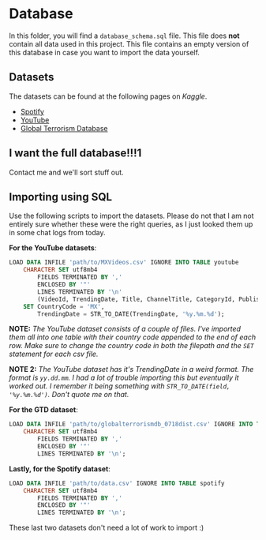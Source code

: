 # Database
In this folder, you will find a `database_schema.sql` file. This file does **not** contain all data used in this project. This file contains an empty version of this database in case you want to import the data yourself.

## Datasets
The datasets can be found at the following pages on *Kaggle*.
- [Spotify](https://www.kaggle.com/edumucelli/spotifys-worldwide-daily-song-ranking)
- [YouTube](https://www.kaggle.com/datasnaek/youtube-new)
- [Global Terrorism Database](https://www.kaggle.com/START-UMD/gtd)

## I want the full database!!!1
Contact me and we'll sort stuff out.

## Importing using SQL
Use the following scripts to import the datasets. Please do not that I am not entirely sure whether these were the right queries, as I just looked them up in some chat logs from today.

**For the YouTube datasets**:
```sql
LOAD DATA INFILE 'path/to/MXVideos.csv' IGNORE INTO TABLE youtube
    CHARACTER SET utf8mb4
        FIELDS TERMINATED BY ','
        ENCLOSED BY '"'
        LINES TERMINATED BY '\n'
        (VideoId, TrendingDate, Title, ChannelTitle, CategoryId, PublishTime, Tags, Views, Likes, Dislikes, CommentCount, ThumbnailLink, CommentsDisabled, RatingsDisabled, VideoErrorOrRemoved, Description)
    SET CountryCode = 'MX',
        TrendingDate = STR_TO_DATE(TrendingDate, '%y.%m.%d');
```
**NOTE:** *The YouTube dataset consists of a couple of files. I've imported them all into one table with their country code appended to the end of each row. Make sure to change the country code in both the filepath and the `SET` statement for each csv file.*

**NOTE 2:** *The YouTube dataset has it's TrendingDate in a weird format. The format is `yy.dd.mm`. I had a lot of trouble importing this but eventually it worked out. I remember it being something with `STR_TO_DATE(field, '%y.%m.%d')`. Don't quote me on that.*

**For the GTD dataset**:
```sql
LOAD DATA INFILE 'path/to/globalterrorismdb_0718dist.csv' IGNORE INTO TABLE gtd
    CHARACTER SET utf8mb4
        FIELDS TERMINATED BY ','
        ENCLOSED BY '"'
        LINES TERMINATED BY '\n';
```

**Lastly, for the Spotify dataset**:
```sql
LOAD DATA INFILE 'path/to/data.csv' IGNORE INTO TABLE spotify
    CHARACTER SET utf8mb4
        FIELDS TERMINATED BY ','
        ENCLOSED BY '"'
        LINES TERMINATED BY '\n';
```
These last two datasets don't need a lot of work to import :)